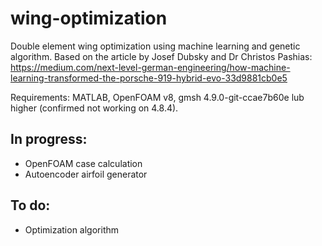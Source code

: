 # wing-optimization
Double element wing optimization using machine learning and genetic algorithm.
Based on the article by Josef Dubsky and Dr Christos Pashias:
https://medium.com/next-level-german-engineering/how-machine-learning-transformed-the-porsche-919-hybrid-evo-33d9881cb0e5

Requirements: MATLAB, OpenFOAM v8, gmsh 4.9.0-git-ccae7b60e lub higher (confirmed not working on 4.8.4).

## In progress:
- OpenFOAM case calculation
- Autoencoder airfoil generator

## To do:
- Optimization algorithm